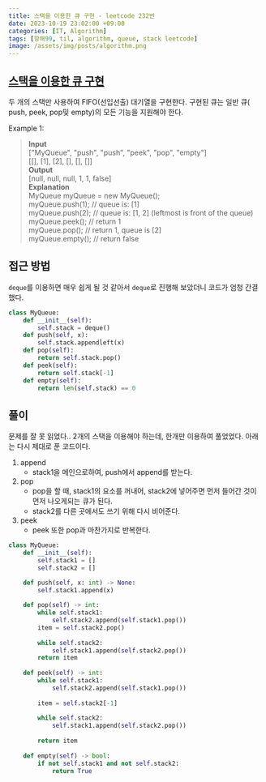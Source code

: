 ```yaml
---
title: 스택을 이용한 큐 구현 - leetcode 232번
date: 2023-10-19 23:02:00 +09:00
categories: [IT, Algorithm]
tags: [항해99, til, algorithm, queue, stack leetcode]
image: /assets/img/posts/algorithm.png
---
```


## [스택을 이용한 큐 구현](https://leetcode.com/problems/implement-queue-using-stacks/)

두 개의 스택만 사용하여 FIFO(선입선출) 대기열을 구현한다. 구현된 큐는 일반 큐( push, peek, pop및 empty)의 모든 기능을 지원해야 한다.
    
Example 1:
>**Input**    
["MyQueue", "push", "push", "peek", "pop", "empty"]    
[[], [1], [2], [], [], []]    
**Output**    
[null, null, null, 1, 1, false]    
**Explanation**    
MyQueue myQueue = new MyQueue();     
myQueue.push(1); // queue is: [1]    
myQueue.push(2); // queue is: [1, 2] (leftmost is front of the queue)    
myQueue.peek(); // return 1    
myQueue.pop(); // return 1, queue is [2]    
myQueue.empty(); // return false    


## 접근 방법
`deque`를 이용하면 매우 쉽게 될 것 같아서 `deque`로 진행해 보았더니 코드가 엄청 간결했다.

```python
class MyQueue:
    def __init__(self):
        self.stack = deque()
    def push(self, x):
        self.stack.appendleft(x)
    def pop(self):
        return self.stack.pop()
    def peek(self):
        return self.stack[-1]
    def empty(self):
        return len(self.stack) == 0
```

## 풀이
문제를 잘 못 읽었다.. 2개의 스택을 이용해야 하는데, 한개만 이용하여 풀었었다. 아래는 다시 제대로 푼 코드이다.
 
1. append
    + stack1을 메인으로하여, push에서 append를 받는다.
2. pop    
	+ pop을 할 때, stack1의 요소를 꺼내어, stack2에 넣어주면 먼저 들어간 것이 먼저 나오게되는 큐가 된다.
	+ stack2를 다른 곳에서도 쓰기 위해 다시 비어준다.
3. peek
    + peek 또한 pop과 마찬가지로 반복한다.

```python
class MyQueue:
    def __init__(self):
        self.stack1 = []
        self.stack2 = []

    def push(self, x: int) -> None:
        self.stack1.append(x)
        
    def pop(self) -> int:
        while self.stack1:
            self.stack2.append(self.stack1.pop())
        item = self.stack2.pop()
        
        while self.stack2:
            self.stack1.append(self.stack2.pop())
        return item
        
    def peek(self) -> int:
        while self.stack1:
            self.stack2.append(self.stack1.pop())
            
        item = self.stack2[-1]
        
        while self.stack2:
            self.stack1.append(self.stack2.pop())
        
        return item
        
    def empty(self) -> bool:
        if not self.stack1 and not self.stack2:
            return True
```